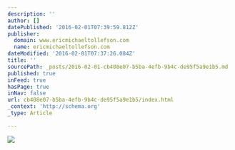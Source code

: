```yaml
---
description: ''
author: []
datePublished: '2016-02-01T07:39:59.812Z'
publisher:
  domain: www.ericmichaeltollefson.com
  name: ericmichaeltollefson.com
dateModified: '2016-02-01T07:37:26.084Z'
title: ''
sourcePath: _posts/2016-02-01-cb408e07-b5ba-4efb-9b4c-de95f5a9e1b5.md
published: true
inFeed: true
hasPage: true
inNav: false
url: cb408e07-b5ba-4efb-9b4c-de95f5a9e1b5/index.html
_context: 'http://schema.org'
_type: Article

---
```

![](http://static1.squarespace.com/static/53212e68e4b04f88d11b6979/53dc8898e4b0ccb446385c49/54a8e947e4b0891d14c49ab9/1420355931753/?format=2500w)